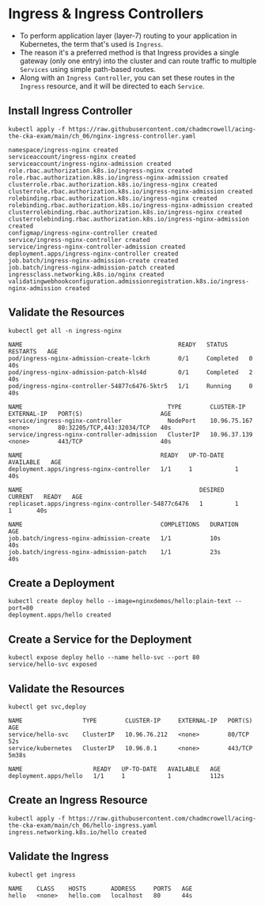 # Ingress & Ingress Controllers

- To perform application layer (layer-7) routing to your application in Kubernetes, the term that's used is `Ingress`.
- The reason it's a preferred method is that Ingress provides a single gateway (only one entry) into the cluster and can route traffic to multiple `Services` using simple path-based routes.
- Along with an `Ingress Controller`, you can set these routes in the `Ingress` resource, and it will be directed to each `Service`.

## Install Ingress Controller

```shell
kubectl apply -f https://raw.githubusercontent.com/chadmcrowell/acing-the-cka-exam/main/ch_06/nginx-ingress-controller.yaml

namespace/ingress-nginx created
serviceaccount/ingress-nginx created
serviceaccount/ingress-nginx-admission created
role.rbac.authorization.k8s.io/ingress-nginx created
role.rbac.authorization.k8s.io/ingress-nginx-admission created
clusterrole.rbac.authorization.k8s.io/ingress-nginx created
clusterrole.rbac.authorization.k8s.io/ingress-nginx-admission created
rolebinding.rbac.authorization.k8s.io/ingress-nginx created
rolebinding.rbac.authorization.k8s.io/ingress-nginx-admission created
clusterrolebinding.rbac.authorization.k8s.io/ingress-nginx created
clusterrolebinding.rbac.authorization.k8s.io/ingress-nginx-admission created
configmap/ingress-nginx-controller created
service/ingress-nginx-controller created
service/ingress-nginx-controller-admission created
deployment.apps/ingress-nginx-controller created
job.batch/ingress-nginx-admission-create created
job.batch/ingress-nginx-admission-patch created
ingressclass.networking.k8s.io/nginx created
validatingwebhookconfiguration.admissionregistration.k8s.io/ingress-nginx-admission created
```

## Validate the Resources

```shell
kubectl get all -n ingress-nginx

NAME                                            READY   STATUS      RESTARTS   AGE
pod/ingress-nginx-admission-create-lckrh        0/1     Completed   0          40s
pod/ingress-nginx-admission-patch-kls4d         0/1     Completed   2          40s
pod/ingress-nginx-controller-54877c6476-5ktr5   1/1     Running     0          40s

NAME                                         TYPE        CLUSTER-IP     EXTERNAL-IP   PORT(S)                      AGE
service/ingress-nginx-controller             NodePort    10.96.75.167   <none>        80:32205/TCP,443:32034/TCP   40s
service/ingress-nginx-controller-admission   ClusterIP   10.96.37.139   <none>        443/TCP                      40s

NAME                                       READY   UP-TO-DATE   AVAILABLE   AGE
deployment.apps/ingress-nginx-controller   1/1     1            1           40s

NAME                                                  DESIRED   CURRENT   READY   AGE
replicaset.apps/ingress-nginx-controller-54877c6476   1         1         1       40s

NAME                                       COMPLETIONS   DURATION   AGE
job.batch/ingress-nginx-admission-create   1/1           10s        40s
job.batch/ingress-nginx-admission-patch    1/1           23s        40s
```

## Create a Deployment

```shell
kubectl create deploy hello --image=nginxdemos/hello:plain-text --port=80
deployment.apps/hello created
```

## Create a Service for the Deployment

```shell
kubectl expose deploy hello --name hello-svc --port 80
service/hello-svc exposed
```

## Validate the Resources

```shell
kubectl get svc,deploy

NAME                 TYPE        CLUSTER-IP     EXTERNAL-IP   PORT(S)   AGE
service/hello-svc    ClusterIP   10.96.76.212   <none>        80/TCP    52s
service/kubernetes   ClusterIP   10.96.0.1      <none>        443/TCP   5m38s

NAME                    READY   UP-TO-DATE   AVAILABLE   AGE
deployment.apps/hello   1/1     1            1           112s
```

## Create an Ingress Resource

```shell
kubectl apply -f https://raw.githubusercontent.com/chadmcrowell/acing-the-cka-exam/main/ch_06/hello-ingress.yaml
ingress.networking.k8s.io/hello created
```

## Validate the Ingress

```shell
kubectl get ingress

NAME    CLASS    HOSTS       ADDRESS     PORTS   AGE
hello   <none>   hello.com   localhost   80      44s
```